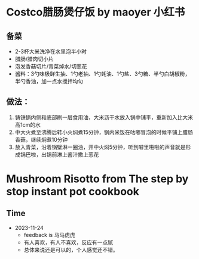 # Costco腊肠煲仔饭 by maoyer 小红书

## 备菜
- 2-3杯大米洗净在水里泡半小时
- 腊肠/腊肉切小片
- 泡发香菇切片/青菜焯水/切葱花
- 酱料：3勺味极鲜生抽、1勺老抽、1勺蚝油、1勺盐、3勺糖、半勺白胡椒粉，半勺香油，加一点水搅拌均匀


## 做法：
1. 铸铁锅内侧和底部刷一层食用油，大米沥干水放入锅中铺平，重新加入比大米高1cm的水
2. 中大火煮至沸腾后转小火焖煮15分钟，锅内米饭在咕嘟冒泡的时候平铺上腊肠香菇，继续焖煮10分钟
3. 放入青菜，沿着锅壁淋一圈油，开中火焖5分钟，听到噼里啪啦的声音就是形成锅巴啦，出锅前淋上酱汁撒上葱花

# Mushroom Risotto from The step by stop instant pot cookbook

## Time
- 2023-11-24
  - feedback is 马马虎虎
  - 有人喜欢，有人不喜欢，反应有一点腻
  - 总体来说还是可以的，个人感觉还不错。


